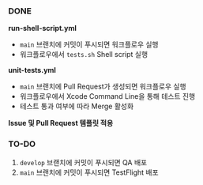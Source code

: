 ### DONE

**run-shell-script.yml**

- `main` 브랜치에 커밋이 푸시되면 워크플로우 실행
- 워크플로우에서 `tests.sh` Shell script 실행

**unit-tests.yml**

- `main` 브랜치에 Pull Request가 생성되면 워크플로우 실행
- 워크플로우에서 Xcode Command Line을 통해 테스트 진행
- 테스트 통과 여부에 따라 Merge 활성화

**Issue 및 Pull Request 템플릿 적용**

### TO-DO

1. `develop` 브랜치에 커밋이 푸시되면 QA 배포
2. `main` 브랜치에 커밋이 푸시되면 TestFlight 배포